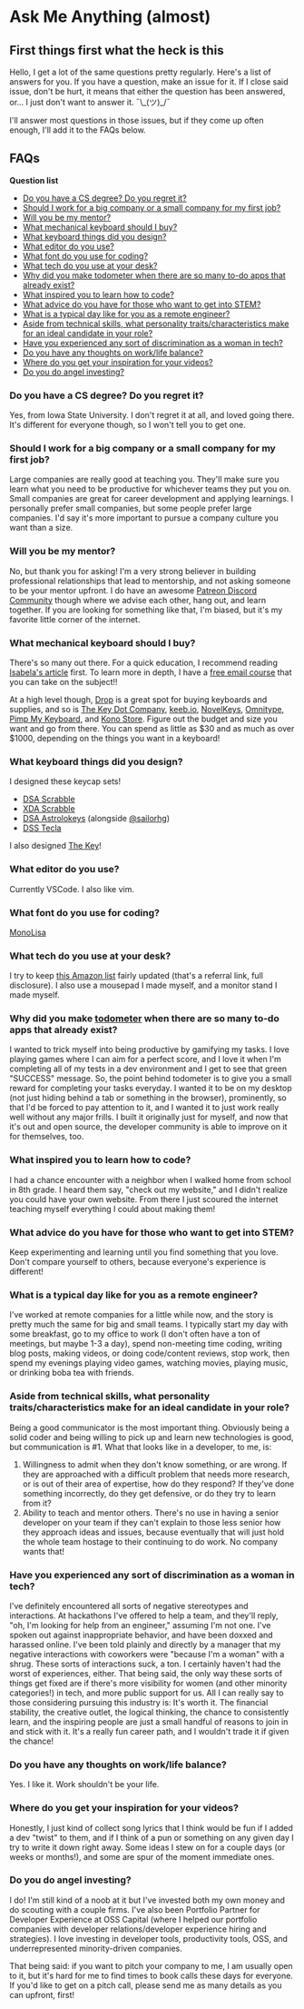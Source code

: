 # Ask Me Anything (almost)

## First things first what the heck is this

Hello, I get a lot of the same questions pretty regularly. Here's a list of answers for you. If you have a question, make an issue for it. If I close said issue, don't be hurt, it means that either the question has been answered, or... I just don't want to answer it. ¯\\\_(ツ)\_/¯

I'll answer most questions in those issues, but if they come up often enough, I'll add it to the FAQs below.

## FAQs

**Question list**
 * [Do you have a CS degree? Do you regret it?](#do-you-have-a-cs-degree-do-you-regret-it)
 * [Should I work for a big company or a small company for my first job?](#should-i-work-for-a-big-company-or-a-small-company-for-my-first-job)
 * [Will you be my mentor?](#will-you-be-my-mentor)
 * [What mechanical keyboard should I buy?](#what-mechanical-keyboard-should-i-buy)
 * [What keyboard things did you design?](#what-keyboard-things-did-you-design)
 * [What editor do you use?](#what-editor-do-you-use)
 * [What font do you use for coding?](#what-font-do-you-use-for-coding)
 * [What tech do you use at your desk?](#what-tech-do-you-use-at-your-desk)
 * [Why did you make todometer when there are so many to-do apps that already exist?](#why-did-you-make-todometer-when-there-are-so-many-to-do-apps-that-already-exist)
 * [What inspired you to learn how to code?](#what-inspired-you-to-learn-how-to-code)
 * [What advice do you have for those who want to get into STEM?](#what-advice-do-you-have-for-those-who-want-to-get-into-stem)
 * [What is a typical day like for you as a remote engineer?](#what-is-a-typical-day-like-for-you-as-a-remote-engineer)
 * [Aside from technical skills, what personality traits/characteristics make for an ideal candidate in your role?](#aside-from-technical-skills-what-personality-traitscharacteristics-make-for-an-ideal-candidate-in-your-role)
 * [Have you experienced any sort of discrimination as a woman in tech?](#have-you-experienced-any-sort-of-discrimination-as-a-woman-in-tech)
 * [Do you have any thoughts on work/life balance?](#do-you-have-any-thoughts-on-worklife-balance)
 * [Where do you get your inspiration for your videos?](#where-do-you-get-your-inspiration-for-your-videos)
 * [Do you do angel investing?](#do-you-do-angel-investing)

### Do you have a CS degree? Do you regret it?

Yes, from Iowa State University. I don't regret it at all, and loved going there. It's different for everyone though, so I won't tell you to get one.

### Should I work for a big company or a small company for my first job?

Large companies are really good at teaching you. They'll make sure you learn what you need to be productive for whichever teams they put you on. Small companies are great for career development and applying learnings. I personally prefer small companies, but some people prefer large companies. I'd say it's more important to pursue a company culture you want than a size.

### Will you be my mentor?

No, but thank you for asking! I'm a very strong believer in building professional relationships that lead to mentorship, and not asking someone to be your mentor upfront. I do have an awesome [Patreon Discord Community](https://www.patreon.com/cassidoo) though where we advise each other, hang out, and learn together. If you are looking for something like that, I'm biased, but it's my favorite little corner of the internet.

### What mechanical keyboard should I buy?

There's so many out there. For a quick education, I recommend reading [Isabela's article](https://drop.com/talk/10016/anatomy-of-a-mechanical-keyboard?utm_source=linkshare&referer=EEA27B) first. To learn more in depth, I have a [free email course](https://www.keyboardlegend.dev/) that you can take on the subject!!

At a high level though, [Drop](https://drop.com/?referer=EEA27B) is a great spot for buying keyboards and supplies, and so is [The Key Dot Company](https://thekey.company/), [keeb.io](https://keeb.io/), [NovelKeys](https://novelkeys.xyz/), [Omnitype](https://omnitype.com/), [Pimp My Keyboard](https://pimpmykeyboard.com/), and [Kono Store](https://kono.store/). Figure out the budget and size you want and go from there. You can spend as little as $30 and as much as over $1000, depending on the things you want in a keyboard!

### What keyboard things did you design?

I designed these keycap sets!
- [DSA Scrabble](https://www.clackeys.com/scrabble)
- [XDA Scrabble](https://www.producthunt.com/posts/massdrop-x-hasbro-scrabble-keyboard)
- [DSA Astrolokeys](https://drop.com/buy/drop-dsa-astrolokeys-keycaps-by-sailorhg-and-cassidoo?utm_source=linkshare&referer=EEA27B) (alongside [@sailorhg](https://twitter.com/sailorhg))
- [DSS Tecla](https://pimpmykeyboard.com/dss-tecla-keyset-two-shot/)

I also designed [The Key](https://drop.com/buy/stack-overflow-the-key-macropad?utm_source=linkshare&referer=EEA27B)!

### What editor do you use?

Currently VSCode. I also like vim.

### What font do you use for coding?

[MonoLisa](https://www.monolisa.dev/)

### What tech do you use at your desk?

I try to keep [this Amazon list](https://www.amazon.com/shop/cassidoo?listId=2SHBER3AZBLT2) fairly updated (that's a referral link, full disclosure). I also use a mousepad I made myself, and a monitor stand I made myself.

### Why did you make [todometer](https://github.com/cassidoo/todometer) when there are so many to-do apps that already exist?

I wanted to trick myself into being productive by gamifying my tasks. I love playing games where I can aim for a perfect score, and I love it when I'm completing all of my tests in a dev environment and I get to see that green "SUCCESS" message. So, the point behind todometer is to give you a small reward for completing your tasks everyday. I wanted it to be on my desktop (not just hiding behind a tab or something in the browser), prominently, so that I'd be forced to pay attention to it, and I wanted it to just work really well without any major frills. I built it originally just for myself, and now that it's out and open source, the developer community is able to improve on it for themselves, too.

### What inspired you to learn how to code?

I had a chance encounter with a neighbor when I walked home from school in 8th grade. I heard them say, "check out my website," and I didn't realize you could have your own website. From there I just scoured the internet teaching myself everything I could about making them!

### What advice do you have for those who want to get into STEM?

Keep experimenting and learning until you find something that you love. Don't compare yourself to others, because everyone's experience is different!

### What is a typical day like for you as a remote engineer?

I've worked at remote companies for a little while now, and the story is pretty much the same for big and small teams. I typically start my day with some breakfast, go to my office to work (I don't often have a ton of meetings, but maybe 1-3 a day), spend non-meeting time coding, writing blog posts, making videos, or doing code/content reviews, stop work, then spend my evenings playing video games, watching movies, playing music, or drinking boba tea with friends.

### Aside from technical skills, what personality traits/characteristics make for an ideal candidate in your role?

Being a good communicator is the most important thing. Obviously being a solid coder and being willing to pick up and learn new technologies is good, but communication is #1. What that looks like in a developer, to me, is:
 1. Willingness to admit when they don't know something, or are wrong. If they are approached with a difficult problem that needs more research, or is out of their area of expertise, how do they respond? If they've done something incorrectly, do they get defensive, or do they try to learn from it? 
 2. Ability to teach and mentor others. There's no use in having a senior developer on your team if they can't explain to those less senior how they approach ideas and issues, because eventually that will just hold the whole team hostage to their continuing to do work. No company wants that!

### Have you experienced any sort of discrimination as a woman in tech?

I've definitely encountered all sorts of negative stereotypes and interactions. At hackathons I've offered to help a team, and they'll reply, "oh, I'm looking for help from an engineer," assuming I'm not one. I've spoken out against inappropriate behavior, and have been doxxed and harassed online. I've been told plainly and directly by a manager that my negative interactions with coworkers were "because I'm a woman" with a shrug. These sorts of interactions suck, a ton. I certainly haven't had the worst of experiences, either. That being said, the only way these sorts of things get fixed are if there's more visibility for women (and other minority categories!) in tech, and more public support for us. All I can really say to those considering pursuing this industry is: It's worth it. The financial stability, the creative outlet, the logical thinking, the chance to consistently learn, and the inspiring people are just a small handful of reasons to join in and stick with it. It's a really fun career path, and I wouldn't trade it if given the chance!

### Do you have any thoughts on work/life balance?

Yes. I like it. Work shouldn't be your life.

### Where do you get your inspiration for your videos?

Honestly, I just kind of collect song lyrics that I think would be fun if I added a dev "twist" to them, and if I think of a pun or something on any given day I try to write it down right away. Some ideas I stew on for a couple days (or weeks or months!), and some are spur of the moment immediate ones. 

### Do you do angel investing?

I do! I'm still kind of a noob at it but I've invested both my own money and do scouting with a couple firms. I've also been Portfolio Partner for Developer Experience at OSS Capital (where I helped our portfolio companies with developer relations/developer experience hiring and strategies). I love investing in developer tools, productivity tools, OSS, and underrepresented minority-driven companies.

That being said: if you want to pitch your company to me, I am usually open to it, but it's hard for me to find times to book calls these days for everyone. If you'd like to get on a pitch call, please send me as many details as you can upfront, first!
